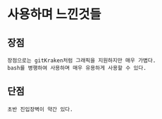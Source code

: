 # 사용하며 느낀것들

## 장점
 
    장점으로는 gitKraken처럼 그래픽을 지원하지만 매우 가볍다. 
    bash를 병행하여 사용하며 매우 유용하게 사용할 수 있다.
    
## 단점

    초반 진입장벽이 약간 있다.